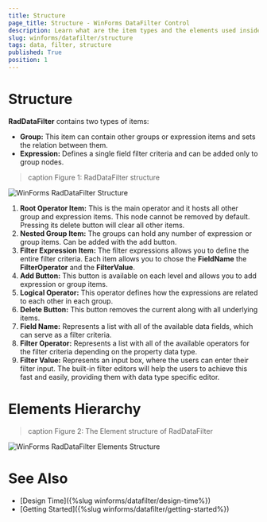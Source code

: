 ```yaml
---
title: Structure
page_title: Structure - WinForms DataFilter Control
description: Learn what are the item types and the elements used inside them. 
slug: winforms/datafilter/structure
tags: data, filter, structure
published: True
position: 1
---
```


# Structure

**RadDataFilter** contains two types of items:

* __Group:__ This item can contain other groups or expression items and sets the relation between them. 
* __Expression:__ Defines a single field filter criteria and can be added only to group nodes.

>caption Figure 1: RadDataFilter structure

![WinForms RadDataFilter Structure](images/data-filter-structure001.png)

1. __Root Operator Item:__ This is the main operator and it hosts all other group and expression items. This node cannot be removed by default. Pressing its delete button will clear all other items.
2. __Nested Group Item:__ The groups can hold any number of expression or group items. Can be added with the add button. 
3. __Filter Expression Item:__ The filter expressions allows you to define the entire filter criteria. Each item allows you to chose the __FieldName__ the __FilterOperator__ and the __FilterValue__.
4. __Add Button:__ This button is available on each level and allows you to add expression or group items.  
5. __Logical Operator:__ This operator defines how the expressions are related to each other in each group. 
6. __Delete Button:__ This button removes the current along with all underlying items.
7. __Field Name:__ Represents a list with all of the available data fields, which can serve as a filter criteria.
8. __Filter Operator:__ Represents a list with all of the available operators for the filter criteria depending on the property data type.
9. __Filter Value:__ Represents an input box, where the users can enter their filter input. The built-in filter editors will help the users to achieve this fast and easily, providing them with data type specific editor.

# Elements Hierarchy

>caption Figure 2: The Element structure of RadDataFilter

![WinForms RadDataFilter Elements Structure](images/data-filter-structure002.png)


# See Also

* [Design Time]({%slug winforms/datafilter/design-time%})	
* [Getting Started]({%slug winforms/datafilter/getting-started%})	
